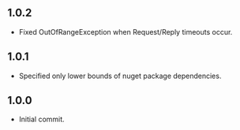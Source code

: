 ﻿## 1.0.2
 - Fixed OutOfRangeException when Request/Reply timeouts occur.

## 1.0.1
 - Specified only lower bounds of nuget package dependencies.

## 1.0.0
 - Initial commit.
